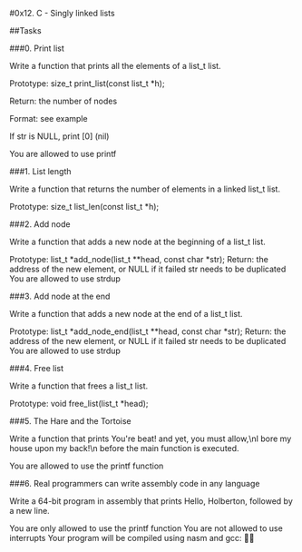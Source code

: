 #0x12. C - Singly linked lists




##Tasks




###0. Print list



Write a function that prints all the elements of a list_t list.



Prototype: size_t print_list(const list_t *h);




Return: the number of nodes



Format: see example



If str is NULL, print [0] (nil)



You are allowed to use printf






###1. List length





Write a function that returns the number of elements in a linked list_t list.




Prototype: size_t list_len(const list_t *h);





###2. Add node


Write a function that adds a new node at the beginning of a list_t list.

Prototype: list_t *add_node(list_t **head, const char *str);
Return: the address of the new element, or NULL if it failed
str needs to be duplicated
You are allowed to use strdup


###3. Add node at the end


Write a function that adds a new node at the end of a list_t list.

Prototype: list_t *add_node_end(list_t **head, const char *str);
Return: the address of the new element, or NULL if it failed
str needs to be duplicated
You are allowed to use strdup



###4. Free list


Write a function that frees a list_t list.

Prototype: void free_list(list_t *head);




###5. The Hare and the Tortoise

Write a function that prints You're beat! and yet, you must allow,\nI bore my house upon my back!\n before the main function is executed.

You are allowed to use the printf function



###6. Real programmers can write assembly code in any language


Write a 64-bit program in assembly that prints Hello, Holberton, followed by a new line.

You are only allowed to use the printf function
You are not allowed to use interrupts
Your program will be compiled using nasm and gcc:
:face_exhaling:




